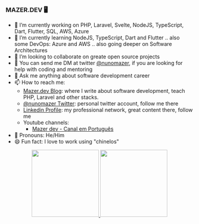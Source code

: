 ### MAZER.DEV 🖥️

- 🔭 I’m currently working on PHP, Laravel, Svelte, NodeJS, TypeScript, Dart, Flutter, SQL, AWS, Azure
- 🌱 I’m currently learning NodeJS, TypeScript, Dart and Flutter .. also some DevOps: Azure and AWS .. also going deeper on Software Architectures
- 👯 I’m looking to collaborate on greate open source projects
- 🤔 You can send me DM at twitter [@nunomazer](https://twitter.com/nunomazer), if you  are looking for help with coding and mentoring
- 💬 Ask me anything about software development career
- 📫 How to reach me: 
   - [Mazer.dev Blog](https://mazer.dev/en): where I write about software development, teach PHP, Laravel and other stacks.
   - [@nunomazer Twitter](https://twitter.com/nunomazer): personal twitter account, follow me there
   - [Linkedin Profile](https://www.linkedin.com/in/ademirmazerjr/): my professional network, great content there, follow me
   - Youtube channels:
      - [Mazer dev - Canal em Português](https://www.youtube.com/c/AdemirMazerJr?sub_confirmation=1)
- 🧓 Pronouns: He/Him
- 😄 Fun fact: I love to work using "chinelos"

<div align="center">
  <a href="https://github.com/nunomazer">
  <img height="180em" src="https://github-readme-stats.vercel.app/api?username=nunomazer&show_icons=true&theme=merko&include_all_commits=true&count_private=true"/>
  <img height="180em" src="https://github-readme-stats.vercel.app/api/top-langs/?username=nunomazer&layout=compact&langs_count=7&theme=merko"/>
</div>
